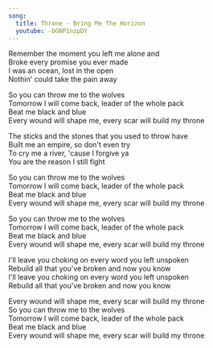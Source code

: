 ```yaml
---    
song:    
  title: Throne - Bring Me The Horizon  
  youtube: -bGNP1nzpDY  
---    
```

    
Remember the moment you left me alone and  
Broke every promise you ever made  
I was an ocean, lost in the open  
Nothin' could take the pain away  
  
So you can throw me to the wolves  
Tomorrow I will come back, leader of the whole pack  
Beat me black and blue  
Every wound will shape me, every scar will build my throne  
  
The sticks and the stones that you used to throw have  
Built me an empire, so don't even try  
To cry me a river, 'cause I forgive ya  
You are the reason I still fight  
  
So you can throw me to the wolves  
Tomorrow I will come back, leader of the whole pack  
Beat me black and blue  
Every wound will shape me, every scar will build my throne  
  
So you can throw me to the wolves  
Tomorrow I will come back, leader of the whole pack  
Beat me black and blue  
Every wound will shape me, every scar will build my throne  
  
I'll leave you choking on every word you left unspoken  
Rebuild all that you've broken and now you know  
I'll leave you choking on every word you left unspoken  
Rebuild all that you've broken and now you know  
  
Every wound will shape me, every scar will build my throne  
So you can throw me to the wolves  
Tomorrow I will come back, leader of the whole pack  
Beat me black and blue  
Every wound will shape me, every scar will build my throne  
